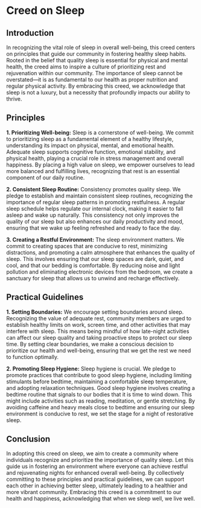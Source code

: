 # Creed on Sleep

## Introduction

In recognizing the vital role of sleep in overall well-being, this creed centers on principles that guide our community in fostering healthy sleep habits. Rooted in the belief that quality sleep is essential for physical and mental health, the creed aims to inspire a culture of prioritizing rest and rejuvenation within our community. The importance of sleep cannot be overstated—it is as fundamental to our health as proper nutrition and regular physical activity. By embracing this creed, we acknowledge that sleep is not a luxury, but a necessity that profoundly impacts our ability to thrive.

## Principles

**1. Prioritizing Well-being:** Sleep is a cornerstone of well-being. We commit to prioritizing sleep as a fundamental element of a healthy lifestyle, understanding its impact on physical, mental, and emotional health. Adequate sleep supports cognitive function, emotional stability, and physical health, playing a crucial role in stress management and overall happiness. By placing a high value on sleep, we empower ourselves to lead more balanced and fulfilling lives, recognizing that rest is an essential component of our daily routine.

**2. Consistent Sleep Routine:** Consistency promotes quality sleep. We pledge to establish and maintain consistent sleep routines, recognizing the importance of regular sleep patterns in promoting restfulness. A regular sleep schedule helps regulate our internal clock, making it easier to fall asleep and wake up naturally. This consistency not only improves the quality of our sleep but also enhances our daily productivity and mood, ensuring that we wake up feeling refreshed and ready to face the day.

**3. Creating a Restful Environment:** The sleep environment matters. We commit to creating spaces that are conducive to rest, minimizing distractions, and promoting a calm atmosphere that enhances the quality of sleep. This involves ensuring that our sleep spaces are dark, quiet, and cool, and that our bedding is comfortable. By reducing noise and light pollution and eliminating electronic devices from the bedroom, we create a sanctuary for sleep that allows us to unwind and recharge effectively.

## Practical Guidelines

**1. Setting Boundaries:** We encourage setting boundaries around sleep. Recognizing the value of adequate rest, community members are urged to establish healthy limits on work, screen time, and other activities that may interfere with sleep. This means being mindful of how late-night activities can affect our sleep quality and taking proactive steps to protect our sleep time. By setting clear boundaries, we make a conscious decision to prioritize our health and well-being, ensuring that we get the rest we need to function optimally.

**2. Promoting Sleep Hygiene:** Sleep hygiene is crucial. We pledge to promote practices that contribute to good sleep hygiene, including limiting stimulants before bedtime, maintaining a comfortable sleep temperature, and adopting relaxation techniques. Good sleep hygiene involves creating a bedtime routine that signals to our bodies that it is time to wind down. This might include activities such as reading, meditation, or gentle stretching. By avoiding caffeine and heavy meals close to bedtime and ensuring our sleep environment is conducive to rest, we set the stage for a night of restorative sleep.

## Conclusion

In adopting this creed on sleep, we aim to create a community where individuals recognize and prioritize the importance of quality sleep. Let this guide us in fostering an environment where everyone can achieve restful and rejuvenating nights for enhanced overall well-being. By collectively committing to these principles and practical guidelines, we can support each other in achieving better sleep, ultimately leading to a healthier and more vibrant community. Embracing this creed is a commitment to our health and happiness, acknowledging that when we sleep well, we live well.